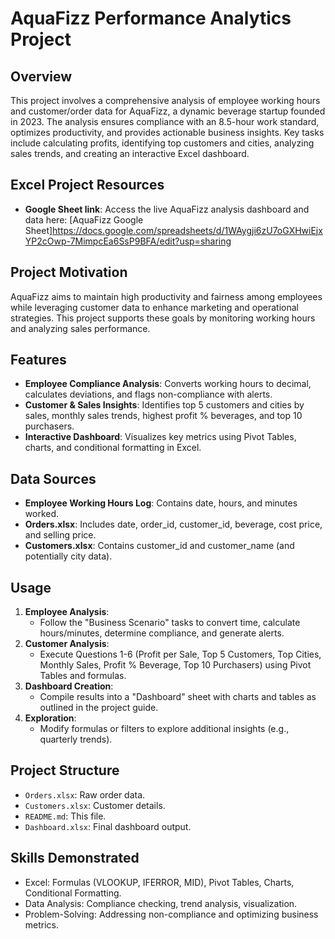 
# AquaFizz Performance Analytics Project

## Overview
This project involves a comprehensive analysis of employee working hours and customer/order data for AquaFizz, a dynamic beverage startup founded in 2023. The analysis ensures compliance with an 8.5-hour work standard, optimizes productivity, and provides actionable business insights. Key tasks include calculating profits, identifying top customers and cities, analyzing sales trends, and creating an interactive Excel dashboard.

## Excel Project Resources
- **Google Sheet link**: Access the live AquaFizz analysis dashboard and data here: [AquaFizz Google Sheet]https://docs.google.com/spreadsheets/d/1WAygji6zU7oGXHwiEjxYP2cOwp-7MimpcEa6SsP9BFA/edit?usp=sharing

## Project Motivation
AquaFizz aims to maintain high productivity and fairness among employees while leveraging customer data to enhance marketing and operational strategies. This project supports these goals by monitoring working hours and analyzing sales performance.

## Features
- **Employee Compliance Analysis**: Converts working hours to decimal, calculates deviations, and flags non-compliance with alerts.
- **Customer & Sales Insights**: Identifies top 5 customers and cities by sales, monthly sales trends, highest profit % beverages, and top 10 purchasers.
- **Interactive Dashboard**: Visualizes key metrics using Pivot Tables, charts, and conditional formatting in Excel.

## Data Sources
- **Employee Working Hours Log**: Contains date, hours, and minutes worked.
- **Orders.xlsx**: Includes date, order_id, customer_id, beverage, cost price, and selling price.
- **Customers.xlsx**: Contains customer_id and customer_name (and potentially city data).

## Usage
1. **Employee Analysis**:
   - Follow the "Business Scenario" tasks to convert time, calculate hours/minutes, determine compliance, and generate alerts.
2. **Customer Analysis**:
   - Execute Questions 1-6 (Profit per Sale, Top 5 Customers, Top Cities, Monthly Sales, Profit % Beverage, Top 10 Purchasers) using Pivot Tables and formulas.
3. **Dashboard Creation**:
   - Compile results into a "Dashboard" sheet with charts and tables as outlined in the project guide.
4. **Exploration**:
   - Modify formulas or filters to explore additional insights (e.g., quarterly trends).

## Project Structure
- `Orders.xlsx`: Raw order data.
- `Customers.xlsx`: Customer details.
- `README.md`: This file.
- `Dashboard.xlsx`: Final dashboard output.

## Skills Demonstrated
- Excel: Formulas (VLOOKUP, IFERROR, MID), Pivot Tables, Charts, Conditional Formatting.
- Data Analysis: Compliance checking, trend analysis, visualization.
- Problem-Solving: Addressing non-compliance and optimizing business metrics.

